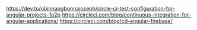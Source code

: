 https://dev.to/obinnaogbonnajoseph/circle-ci-test-configuration-for-angular-projects-1o2p
https://circleci.com/blog/continuous-integration-for-angular-applications/
https://circleci.com/blog/cd-angular-firebase/